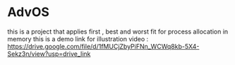 # AdvOS
this is a project that applies first , best and worst fit for process allocation in memory 
this is a demo link for illustration video :
https://drive.google.com/file/d/1fMUCjZbyPiFNn_WCWq8kb-5X4-Sekz3n/view?usp=drive_link
